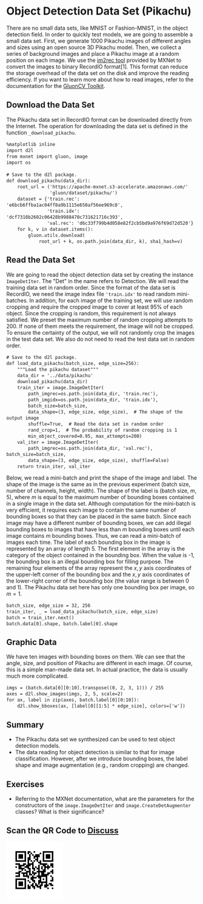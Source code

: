 # Object Detection Data Set (Pikachu)

There are no small data sets, like MNIST or Fashion-MNIST, in the object detection field. In order to quickly test models, we are going to assemble a small data set. First, we generate 1000 Pikachu images of different angles and sizes using an open source 3D Pikachu model. Then, we collect a series of background images and place a Pikachu image at a random position on each image. We use the [im2rec tool](https://github.com/apache/incubator-mxnet/blob/master/tools/im2rec.py) provided by MXNet to convert the images to binary RecordIO format[1]. This format can reduce the storage overhead of the data set on the disk and improve the reading efficiency. If you want to learn more about how to read images, refer to the documentation for the [GluonCV Toolkit](https://gluon-cv.mxnet.io/).


## Download the Data Set

The Pikachu data set in RecordIO format can be downloaded directly from the Internet. The operation for downloading the data set is defined in the function `_download_pikachu`.

```{.python .input  n=1}
%matplotlib inline
import d2l
from mxnet import gluon, image
import os

# Save to the d2l package.
def download_pikachu(data_dir):
    root_url = ('https://apache-mxnet.s3-accelerate.amazonaws.com/'
                'gluon/dataset/pikachu/')
    dataset = {'train.rec': 'e6bcb6ffba1ac04ff8a9b1115e650af56ee969c8',
               'train.idx': 'dcf7318b2602c06428b9988470c731621716c393',
               'val.rec': 'd6c33f799b4d058e82f2cb5bd9a976f69d72d520'}
    for k, v in dataset.items():
        gluon.utils.download(
            root_url + k, os.path.join(data_dir, k), sha1_hash=v)
```

## Read the Data Set

We are going to read the object detection data set by creating the instance `ImageDetIter`. The "Det" in the name refers to Detection. We will read the training data set in random order. Since the format of the data set is RecordIO, we need the image index file `'train.idx'` to read random mini-batches. In addition, for each image of the training set, we will use random cropping and require the cropped image to cover at least 95% of each object. Since the cropping is random, this requirement is not always satisfied. We preset the maximum number of random cropping attempts to 200. If none of them meets the requirement, the image will not be cropped. To ensure the certainty of the output, we will not randomly crop the images in the test data set. We also do not need to read the test data set in random order.

```{.python .input  n=2}
# Save to the d2l package.
def load_data_pikachu(batch_size, edge_size=256):
    """Load the pikachu dataset"""
    data_dir = '../data/pikachu'
    download_pikachu(data_dir)
    train_iter = image.ImageDetIter(
        path_imgrec=os.path.join(data_dir, 'train.rec'),
        path_imgidx=os.path.join(data_dir, 'train.idx'),
        batch_size=batch_size,
        data_shape=(3, edge_size, edge_size),  # The shape of the output image
        shuffle=True,  # Read the data set in random order
        rand_crop=1,  # The probability of random cropping is 1
        min_object_covered=0.95, max_attempts=200)
    val_iter = image.ImageDetIter(
        path_imgrec=os.path.join(data_dir, 'val.rec'), batch_size=batch_size,
        data_shape=(3, edge_size, edge_size), shuffle=False)
    return train_iter, val_iter
```

Below, we read a mini-batch and print the shape of the image and label. The shape of the image is the same as in the previous experiment (batch size, number of channels, height, width). The shape of the label is (batch size, $m$, 5), where $m$ is equal to the maximum number of bounding boxes contained in a single image in the data set. Although computation for the mini-batch is very efficient, it requires each image to contain the same number of bounding boxes so that they can be placed in the same batch. Since each image may have a different number of bounding boxes, we can add illegal bounding boxes to images that have less than $m$ bounding boxes until each image contains $m$ bounding boxes. Thus, we can read a mini-batch of images each time. The label of each bounding box in the image is represented by an array of length 5. The first element in the array is the category of the object contained in the bounding box. When the value is -1, the bounding box is an illegal bounding box for filling purpose. The remaining four elements of the array represent the $x, y$ axis coordinates of the upper-left corner of the bounding box and the $x, y$ axis coordinates of the lower-right corner of the bounding box (the value range is between 0 and 1). The Pikachu data set here has only one bounding box per image, so $m=1$.

```{.python .input  n=3}
batch_size, edge_size = 32, 256
train_iter, _ = load_data_pikachu(batch_size, edge_size)
batch = train_iter.next()
batch.data[0].shape, batch.label[0].shape
```

## Graphic Data

We have ten images with bounding boxes on them. We can see that the angle, size, and position of Pikachu are different in each image. Of course, this is a simple man-made data set. In actual practice, the data is usually much more complicated.

```{.python .input  n=4}
imgs = (batch.data[0][0:10].transpose((0, 2, 3, 1))) / 255
axes = d2l.show_images(imgs, 2, 5, scale=2)
for ax, label in zip(axes, batch.label[0][0:10]):
    d2l.show_bboxes(ax, [label[0][1:5] * edge_size], colors=['w'])
```

## Summary

* The Pikachu data set we synthesized can be used to test object detection models.
* The data reading for object detection is similar to that for image classification. However, after we introduce bounding boxes, the label shape and image augmentation (e.g., random cropping) are changed.


## Exercises

* Referring to the MXNet documentation, what are the parameters for the constructors of the `image.ImageDetIter` and `image.CreateDetAugmenter` classes? What is their significance?

## Scan the QR Code to [Discuss](https://discuss.mxnet.io/t/2452)

![](../img/qr_object-detection-dataset.svg)
